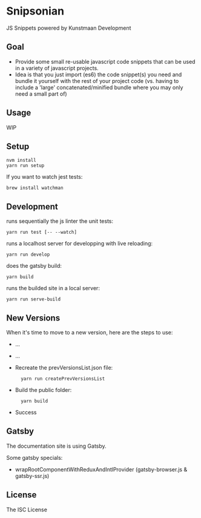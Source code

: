 # Snipsonian

JS Snippets powered by Kunstmaan Development


## Goal

* Provide some small re-usable javascript code snippets that can be used in a variety of javascript projects.
* Idea is that you just import (es6) the code snippet(s) you need and bundle it yourself with the rest of your project code (vs. having to include a 'large' concatenated/minified bundle where you may only need a small part of)

## Usage

WIP

## Setup

    nvm install
    yarn run setup

If you want to watch jest tests:

    brew install watchman

## Development

runs sequentially the js linter the unit tests:

    yarn run test [-- --watch]
    
runs a localhost server for developping with live reloading:

    yarn run develop
    
does the gatsby build:

    yarn build
    
runs the builded site in a local server:
    
    yarn run serve-build
    
## New Versions
When it's time to move to a new version, here are the steps to use: 

* ...
* ...
* Recreate the prevVersionsList.json file:

        yarn run createPrevVersionsList
        
* Build the public folder:

        yarn build

* Success
## Gatsby

The documentation site is using Gatsby.

Some gatsby specials:
* wrapRootComponentWithReduxAndIntlProvider (gatsby-browser.js & gatsby-ssr.js)

## License

The ISC License